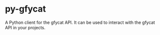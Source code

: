 # py-gfycat
A Python client for the gfycat API. It can be used to interact with the gfycat API in your projects.
